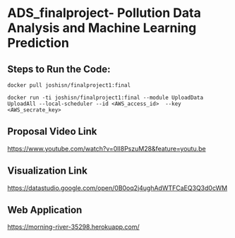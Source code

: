 # ADS_finalproject- Pollution Data Analysis and Machine Learning Prediction

## Steps to Run the Code:

```
docker pull joshisn/finalproject1:final
```

```
docker run -ti joshisn/finalproject1:final --module UploadData UploadAll --local-scheduler --id <AWS_access_id>  --key <AWS_secrate_key>
```


## Proposal Video Link

https://www.youtube.com/watch?v=0lI8PszuM28&feature=youtu.be

## Visualization Link

https://datastudio.google.com/open/0B0oq2j4ughAdWTFCaEQ3Q3d0cWM

## Web Application
https://morning-river-35298.herokuapp.com/
